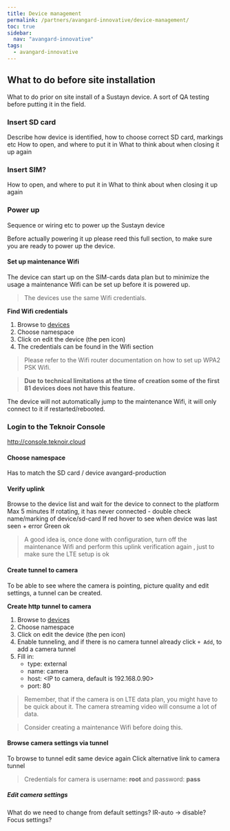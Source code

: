 ```yaml
---
title: Device management
permalink: /partners/avangard-innovative/device-management/
toc: true
sidebar:
  nav: "avangard-innovative"
tags:
  - avangard-innovative
---
```


## What to do before site installation
What to do prior on site install of a Sustayn device. A sort of QA testing before putting it in the field.

### Insert SD card
Describe how device is identified, how to choose correct SD card, markings etc
How to open, and where to put it in
What to think about when closing it up again

### Insert SIM?
How to open, and where to put it in
What to think about when closing it up again

### Power up
Sequence or wiring etc to power up the Sustayn device

Before actually powering it up please reed this full section, to make sure you are ready to power up the device.

#### Set up maintenance Wifi
The device can start up on the SIM-cards data plan but to minimize the usage a maintenance Wifi can be set up before it
is powered up.

> The devices use the same Wifi credentials.

**Find Wifi credentials**
1. Browse to [devices](https://console.teknoir.cloud/_/devices/)
2. Choose namespace
3. Click on edit the device (the pen icon)
4. The credentials can be found in the Wifi section

> Please refer to the Wifi router documentation on how to set up WPA2 PSK Wifi.

> **Due to technical limitations at the time of creation some of the first 81 devices does not have this feature.**

The device will not automatically jump to the maintenance Wifi, it will only connect to it if restarted/rebooted.

### Login to the Teknoir Console
http://console.teknoir.cloud

#### Choose namespace
Has to match the SD card / device
avangard-production

#### Verify uplink
Browse to the device list and wait for the device to connect to the platform
Max 5 minutes
If rotating, it has never connected - double check name/marking of device/sd-card
If red hover to see when device was last seen + error
Green ok

> A good idea is, once done with configuration, turn off the maintenance Wifi and perform this uplink verification again
> , just to make sure the LTE setup is ok

#### Create tunnel to camera
To be able to see where the camera is pointing, picture quality and edit settings, a tunnel can be created.

**Create http tunnel to camera**
1. Browse to [devices](https://console.teknoir.cloud/_/devices/)
2. Choose namespace
3. Click on edit the device (the pen icon)
4. Enable tunneling, and if there is no camera tunnel already click `+ Add`, to add a camera tunnel
5. Fill in:
    * type: external
    * name: camera
    * host: <IP to camera, default is 192.168.0.90>
    * port: 80

> Remember, that if the camera is on LTE data plan, you might have to be quick about it. The camera streaming video
> will consume a lot of data.

> Consider creating a maintenance Wifi before doing this.

#### Browse camera settings via tunnel
To browse to tunnel edit same device again
Click alternative link to camera tunnel

> Credentials for camera is username: **root** and password: **pass**

##### Edit camera settings
What do we need to change from default settings?
IR-auto -> disable?
Focus settings?
